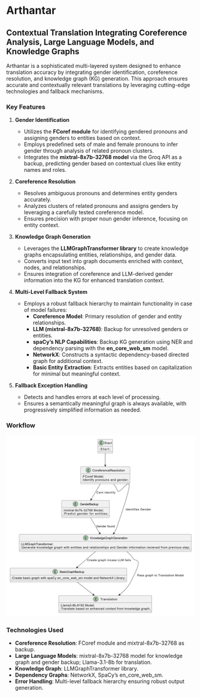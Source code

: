 # Arthantar

## Contextual Translation Integrating Coreference Analysis, Large Language Models, and Knowledge Graphs

Arthantar is a sophisticated multi-layered system designed to enhance translation accuracy by integrating gender identification, coreference resolution, and knowledge graph (KG) generation. This approach ensures accurate and contextually relevant translations by leveraging cutting-edge technologies and fallback mechanisms.

### Key Features

1. **Gender Identification**
   - Utilizes the **FCoref module** for identifying gendered pronouns and assigning genders to entities based on context.
   - Employs predefined sets of male and female pronouns to infer gender through analysis of related pronoun clusters.
   - Integrates the **mixtral-8x7b-32768 model** via the Groq API as a backup, predicting gender based on contextual clues like entity names and roles.

2. **Coreference Resolution**
   - Resolves ambiguous pronouns and determines entity genders accurately.
   - Analyzes clusters of related pronouns and assigns genders by leveraging a carefully tested coreference model.
   - Ensures precision with proper noun gender inference, focusing on entity context.

3. **Knowledge Graph Generation**
   - Leverages the **LLMGraphTransformer library** to create knowledge graphs encapsulating entities, relationships, and gender data.
   - Converts input text into graph documents enriched with context, nodes, and relationships.
   - Ensures integration of coreference and LLM-derived gender information into the KG for enhanced translation context.

4. **Multi-Level Fallback System**
   - Employs a robust fallback hierarchy to maintain functionality in case of model failures:
     - **Coreference Model**: Primary resolution of gender and entity relationships.
     - **LLM (mixtral-8x7b-32768)**: Backup for unresolved genders or entities.
     - **spaCy’s NLP Capabilities**: Backup KG generation using NER and dependency parsing with the **en_core_web_sm** model.
     - **NetworkX**: Constructs a syntactic dependency-based directed graph for additional context.
     - **Basic Entity Extraction**: Extracts entities based on capitalization for minimal but meaningful context.

5. **Fallback Exception Handling**
   - Detects and handles errors at each level of processing.
   - Ensures a semantically meaningful graph is always available, with progressively simplified information as needed.

### Workflow

![Workflow Diagram](images/workflow_arthantar.png)

### Technologies Used

- **Coreference Resolution**: FCoref module and mixtral-8x7b-32768 as backup.
- **Large Language Models**: mixtral-8x7b-32768 model for knowledge graph and gender backup; Llama-3.1-8b for translation.
- **Knowledge Graph**: LLMGraphTransformer library.
- **Dependency Graphs**: NetworkX, SpaCy’s en_core_web_sm.
- **Error Handling**: Multi-level fallback hierarchy ensuring robust output generation.


